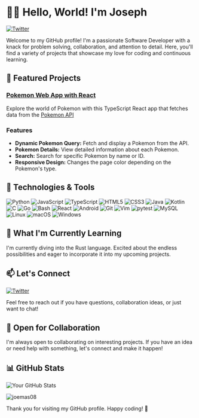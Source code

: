 # 👋🏻 Hello, World! I'm Joseph

[![Twitter](https://img.shields.io/badge/-Twitter-blue?style=flat-square&logo=twitter&logoColor=white)](https://twitter.com/jm_codes)

Welcome to my GitHub profile! I'm a passionate Software Developer with a knack for problem solving, collaboration, and attention to detail. Here, you'll find a variety of projects that showcase my love for coding and continuous learning.

## 🚀 Featured Projects

### [Pokemon Web App with React](https://github.com/joemas08/pokemon-react-project)

Explore the world of Pokemon with this TypeScript React app that fetches data from the [Pokemon API](https://pokeapi.co/)

### Features

- **Dynamic Pokemon Query:** Fetch and display a Pokemon from the API.
- **Pokemon Details:** View detailed information about each Pokemon.
- **Search:** Search for specific Pokemon by name or ID.
- **Responsive Design:** Changes the page color depending on the Pokemon's type.

## 🔧 Technologies & Tools

![Python](https://img.shields.io/badge/python-3670A0?style=for-the-badge&logo=python&logoColor=ffdd54)
![JavaScript](https://img.shields.io/badge/javascript-%23323330.svg?style=for-the-badge&logo=javascript&logoColor=%23F7DF1E)
![TypeScript](https://img.shields.io/badge/typescript-%23007ACC.svg?style=for-the-badge&logo=typescript&logoColor=white)
![HTML5](https://img.shields.io/badge/html5-%23E34F26.svg?style=for-the-badge&logo=html5&logoColor=white)
![CSS3](https://img.shields.io/badge/css3-%231572B6.svg?style=for-the-badge&logo=css3&logoColor=white)
![Java](https://img.shields.io/badge/java-%23ED8B00.svg?style=for-the-badge&logo=java&logoColor=white)
![Kotlin](https://img.shields.io/badge/kotlin-%237F52FF.svg?style=for-the-badge&logo=kotlin&logoColor=white)
![C](https://img.shields.io/badge/c-%2300599C.svg?style=for-the-badge&logo=c&logoColor=white)
![Go](https://img.shields.io/badge/go-%2300ADD8.svg?style=for-the-badge&logo=go&logoColor=white)
![Bash](https://img.shields.io/badge/bash-%23121011.svg?style=for-the-badge&logo=gnu-bash&logoColor=#4EAA25)
![React](https://img.shields.io/badge/react-%2361DAFB.svg?style=for-the-badge&logo=react&logoColor=white)
![Android](https://img.shields.io/badge/android-%23A4C639.svg?style=for-the-badge&logo=android&logoColor=white)
![Git](https://img.shields.io/badge/git-%23F05032.svg?style=for-the-badge&logo=git&logoColor=white)
![Vim](https://img.shields.io/badge/vim-%2311AB00.svg?style=for-the-badge&logo=vim&logoColor=white)
![pytest](https://img.shields.io/badge/pytest-%23593D88.svg?style=for-the-badge&logo=pytest&logoColor=white)
![MySQL](https://img.shields.io/badge/mysql-%2300f.svg?style=for-the-badge&logo=mysql&logoColor=white)
![Linux](https://img.shields.io/badge/linux-%23FCC624.svg?style=for-the-badge&logo=linux&logoColor=black)
![macOS](https://img.shields.io/badge/macos-%23808080.svg?style=for-the-badge&logo=apple&logoColor=white)
![Windows](https://img.shields.io/badge/windows-0078D6?style=for-the-badge&logo=windows&logoColor=white)

## 🌱 What I'm Currently Learning

I'm currently diving into the Rust language. Excited about the endless possibilities and eager to incorporate it into my upcoming projects.

## 📫 Let's Connect

[![Twitter](https://img.shields.io/badge/-Twitter-blue?style=flat-square&logo=twitter&logoColor=white)](https://twitter.com/jm_codes)

Feel free to reach out if you have questions, collaboration ideas, or just want to chat!

## 🤝 Open for Collaboration

I'm always open to collaborating on interesting projects. If you have an idea or need help with something, let's connect and make it happen!

## 📊 GitHub Stats

![Your GitHub Stats](https://my-vercel-repo-joemas08s-projects.vercel.app/api?username=joemas08&show_icons=true&hide=stars,issues&theme=rose_pine&rank_icon=github)

<p><img src="https://my-vercel-repo-joemas08s-projects.vercel.app/api/top-langs?username=joemas08&show_icons=true&theme=rose_pine&locale=en&layout=compact" alt="joemas08" /></p>

Thank you for visiting my GitHub profile. Happy coding! 🚀
